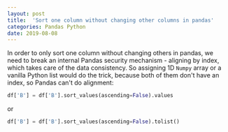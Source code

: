 ```yaml
---
layout: post
title:  'Sort one column without changing other columns in pandas'
categories: Pandas Python
date: 2019-08-08
---
```


In order to only sort one column without changing others in pandas, we need to break an internal Pandas security mechanism - aligning by index, which takes care of the data consistency. So assigning 1D `Numpy` array or a vanilla Python list would do the trick, because both of them don't have an index, so Pandas can't do alignment:

```python
df['B'] = df['B'].sort_values(ascending=False).values
```

or

```python
df['B'] = df['B'].sort_values(ascending=False).tolist()
```

